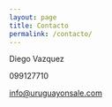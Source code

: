 ```yaml
---
layout: page
title: Contacto
permalink: /contacto/
---
```


Diego Vazquez

099127710

info@uruguayonsale.com